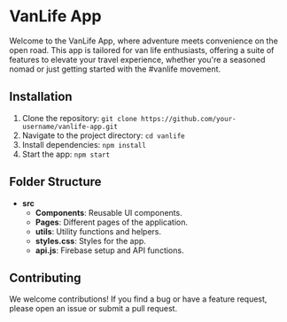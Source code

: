 # VanLife App

Welcome to the VanLife App, where adventure meets convenience on the open road. This app is tailored for van life enthusiasts, offering a suite of features to elevate your travel experience, whether you're a seasoned nomad or just getting started with the #vanlife movement.

## Installation

1. Clone the repository: `git clone https://github.com/your-username/vanlife-app.git`
2. Navigate to the project directory: `cd vanlife`
3. Install dependencies: `npm install`
4. Start the app: `npm start`

## Folder Structure

- **src**
  - **Components**: Reusable UI components.
  - **Pages**: Different pages of the application.
  - **utils**: Utility functions and helpers.
  - **styles.css**: Styles for the app.
  - **api.js**: Firebase setup and API functions.

## Contributing

We welcome contributions! If you find a bug or have a feature request, please open an issue or submit a pull request.
